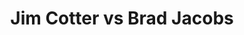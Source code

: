 ---
title: Jim Cotter vs Brad Jacobs
player1:
  name: Cotter, Jim
  percent: 80
  wins: 2
  losses: 5
player2:
  name: Jacobs, Brad
  percent: 82
  wins: 5
  losses: 2
games:
- player1:
    team: BC
    position: Fourth
    percent: 70
    win: 1
    loss: 0
  player2:
    team: 'NO'
    position: Fourth
    percent: 68
    win: 0
    loss: 1
  event: Brier
  year: 2008
  draw: Round Robin(10)
  score: NO 5 - BC 8
- player1:
    team: BC
    position: Fourth
    percent: 74
    win: 0
    loss: 1
  player2:
    team: 'NO'
    position: Fourth
    percent: 84
    win: 1
    loss: 0
  event: Brier
  year: 2011
  draw: Round Robin(8)
  score: NO 7 - BC 5
- player1:
    team: BC
    position: Fourth
    percent: 90
    win: 1
    loss: 0
  player2:
    team: 'NO'
    position: Fourth
    percent: 83
    win: 0
    loss: 1
  event: Brier
  year: 2012
  draw: Round Robin(9)
  score: NO 3 - BC 7
- player1:
    team: BC
    position: Fourth
    percent: 78
    win: 0
    loss: 1
  player2:
    team: 'NO'
    position: Fourth
    percent: 91
    win: 1
    loss: 0
  event: Brier
  year: 2015
  draw: Round Robin(4)
  score: NO 7 - BC 5
- player1:
    team: BC
    position: Fourth
    percent: 80
    win: 0
    loss: 1
  player2:
    team: 'NO'
    position: Fourth
    percent: 81
    win: 1
    loss: 0
  event: Brier
  year: 2016
  draw: Round Robin(5)
  score: NO 5 - BC 3
- player1:
    team: BC
    position: Fourth
    percent: 79
    win: 0
    loss: 1
  player2:
    team: 'NO'
    position: Fourth
    percent: 76
    win: 1
    loss: 0
  event: Brier
  year: 2017
  draw: Round Robin(1)
  score: BC 7 - NO 9
- player1:
    team: BC
    position: Fourth
    percent: 94
    win: 0
    loss: 1
  player2:
    team: 'NO'
    position: Fourth
    percent: 92
    win: 1
    loss: 0
  event: Brier
  year: 2019
  draw: Pool(15)
  score: NO 11 - BC 5
- player1:
    team: MOR
    position: Fourth
    percent: 74
    win: 0
    loss: 1
  player2:
    team: JAC
    position: Fourth
    percent: 85
    win: 1
    loss: 0
  event: Trials (Men)
  year: 2013
  draw: Round Robin(10)
  score: JAC 8 - MOR 6
- player1:
    team: MOR
    position: Fourth
    percent: 87
    win: 0
    loss: 1
  player2:
    team: JAC
    position: Fourth
    percent: 93
    win: 1
    loss: 0
  event: Trials (Men)
  year: 2013
  draw: Final(19)
  score: MOR 4 - JAC 7
- player1:
    team: Morr
    position: Third
    percent: 95
    win: 0
    loss: 1
  player2:
    team: Jaco
    position: Fourth
    percent: 95
    win: 1
    loss: 0
  event: Trials (Men)
  year: 2017
  draw: Round Robin(1)
  score: Morr 3 - Jaco 5
---